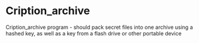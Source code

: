 # Cription_archive
Cription_archive program - should pack secret files into one archive using a hashed key, as well as a key from a flash drive or other portable device
